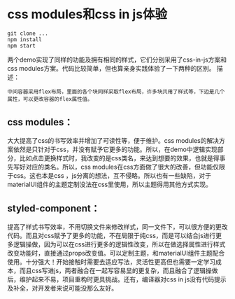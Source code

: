 # css modules和css in js体验
```
git clone ...
npm install
npm start
```
两个demo实现了同样的功能及拥有相同的样式，它们分别采用了css-in-js方案和css modules方案。代码比较简单，但也算亲身实践体验了一下两种的区别。
描述：
```
中间容器采用flex布局，里面的各个块同样采取flex布局，许多块共用了样式等，下边是几个属性，可以更改容器的flex属性值。
```

## css modules：
大大提高了css的书写效率并增加了可读性等，便于维护。css modules的解决方案依然是只针对于css，并没有赋予它更多的功能。所以，在demo中逻辑实现部分，比如点击更换样式时，我改变的是css类名，来达到想要的效果，也就是得事先写好对应的类名。所以，css modules在css方面做了很大的改善，但功能仅限于css。这也本是css ，js分离的想法，互不侵略。所以也有一些缺陷，对于materialUI组件的主题定制没法在css里使用，所以主题得用其他方式实现。

## styled-component：
提高了样式书写效率，不用切换文件来修改样式，同一文件下，可以很方便的更改代码。而且对css赋予了更多的功能，不在局限于纯css，而是可以结合js进行更多逻辑操做，因为可以在css进行更多的逻辑性改变，所以在做选择属性进行样式改变功能时，直接通过props改变值。可以定制主题，和materialUI组件主题配合使用。十分强大！开始接触时需要去适应写法，灵活性更高但也需要一定学习成本，而且css写进js，两者融合在一起写容易显的更复杂，而且融合了逻辑操做后，维护起来不易，项目重构时更具挑战。还有，编译器对css in js没有代码提示及补全，对开发者来说可能没那么友好。